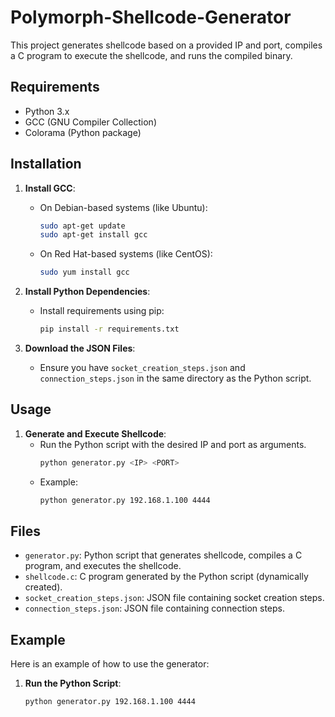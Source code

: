 # Polymorph-Shellcode-Generator

This project generates shellcode based on a provided IP and port, compiles a C program to execute the shellcode, and runs the compiled binary.

## Requirements

- Python 3.x
- GCC (GNU Compiler Collection)
- Colorama (Python package)

## Installation

1. **Install GCC**:
   - On Debian-based systems (like Ubuntu):
     ```bash
     sudo apt-get update
     sudo apt-get install gcc
     ```
   - On Red Hat-based systems (like CentOS):
     ```bash
     sudo yum install gcc
     ```

2. **Install Python Dependencies**:
   - Install requirements using pip:
     ```bash
     pip install -r requirements.txt
     ```

3. **Download the JSON Files**:
   - Ensure you have `socket_creation_steps.json` and `connection_steps.json` in the same directory as the Python script.

## Usage

1. **Generate and Execute Shellcode**:
   - Run the Python script with the desired IP and port as arguments.
     ```bash
     python generator.py <IP> <PORT>
     ```
   - Example:
     ```bash
     python generator.py 192.168.1.100 4444
     ```

## Files

- `generator.py`: Python script that generates shellcode, compiles a C program, and executes the shellcode.
- `shellcode.c`: C program generated by the Python script (dynamically created).
- `socket_creation_steps.json`: JSON file containing socket creation steps.
- `connection_steps.json`: JSON file containing connection steps.

## Example

Here is an example of how to use the generator:

1. **Run the Python Script**:
   ```bash
   python generator.py 192.168.1.100 4444
    ```
